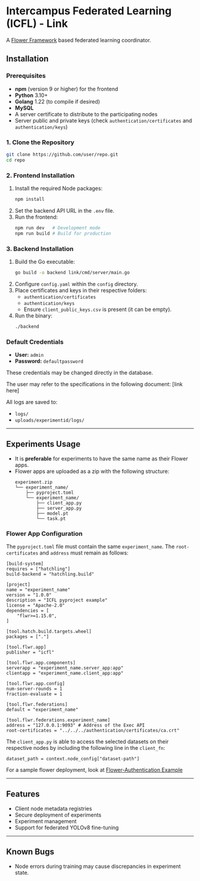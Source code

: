 # Intercampus Federated Learning (ICFL) - Link

A [Flower Framework](https://github.com/adap/flower) based federated learning coordinator.

## Installation

### Prerequisites
- **npm** (version 9 or higher) for the frontend
- **Python** 3.10+
- **Golang** 1.22 (to compile if desired)
- **MySQL**
- A server certificate to distribute to the participating nodes
- Server public and private keys (check `authentication/certificates` and `authentication/keys`)

### 1. Clone the Repository
```sh
git clone https://github.com/user/repo.git
cd repo
```

### 2. Frontend Installation
1. Install the required Node packages:
   ```sh
   npm install
   ```
2. Set the backend API URL in the `.env` file.
3. Run the frontend:
   ```sh
   npm run dev   # Development mode
   npm run build # Build for production
   ```

### 3. Backend Installation
1. Build the Go executable:
   ```sh
   go build -o backend link/cmd/server/main.go
   ```
2. Configure `config.yaml` within the `config` directory.
3. Place certificates and keys in their respective folders:
   - `authentication/certificates`
   - `authentication/keys`
   - Ensure `client_public_keys.csv` is present (it can be empty).
4. Run the binary:
   ```sh
   ./backend
   ```

### Default Credentials
- **User:** `admin`
- **Password:** `defaultpassword`
  
These credentials may be changed directly in the database.

The user may refer to the specifications in the following document: [link here]

All logs are saved to:
- `logs/`
- `uploads/experimentid/logs/`

---
## Experiments Usage

- It is **preferable** for experiments to have the same name as their Flower apps.
- Flower apps are uploaded as a zip with the following structure:
  ```
  experiment.zip
  └── experiment_name/
      ├── pyproject.toml
      └── experiment_name/
          ├── client_app.py
          ├── server_app.py
          ├── model.pt
          └── task.pt
  ```

### Flower App Configuration
The `pyproject.toml` file must contain the same `experiment_name`. The `root-certificates` and `address` must remain as follows:

```
[build-system]
requires = ["hatchling"]
build-backend = "hatchling.build"

[project]
name = "experiment_name"
version = "1.0.0"
description = "ICFL pyproject example"
license = "Apache-2.0"
dependencies = [
    "flwr>=1.15.0",
]

[tool.hatch.build.targets.wheel]
packages = ["."]

[tool.flwr.app]
publisher = "icfl"

[tool.flwr.app.components]
serverapp = "experiment_name.server_app:app"
clientapp = "experiment_name.client_app:app"

[tool.flwr.app.config]
num-server-rounds = 1
fraction-evaluate = 1

[tool.flwr.federations]
default = "experiment_name"

[tool.flwr.federations.experiment_name]
address = "127.0.0.1:9093" # Address of the Exec API
root-certificates = "../../../authentication/certificates/ca.crt"
```

The `client_app.py` is able to access the selected datasets on their respective nodes by including the following line in the `client_fn`:

```
dataset_path = context.node_config["dataset-path"]
```

For a sample flower deployment, look at 
[Flower-Authentication Example](https://github.com/adap/flower/tree/40f8a4a981967e67e3e3bac5f1ef7958a854ef45/examples/flower-authentication)

---
## Features
- Client node metadata registries
- Secure deployment of experiments
- Experiment management
- Support for federated YOLOv8 fine-tuning

---
## Known Bugs
- Node errors during training may cause discrepancies in experiment state.

